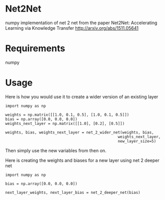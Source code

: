 # Net2Net
numpy implementation of net 2 net from the paper Net2Net: Accelerating Learning via Knowledge Transfer http://arxiv.org/abs/1511.05641

# Requirements
numpy

# Usage
Here is how you would use it to create a wider version of an existing layer

    import numpy as np
    
    weights = np.matrix([[1.0, 0.1, 0.5], [1.0, 0.1, 0.5]])
    bias = np.array([0.0, 0.0, 0.0])
    weights_next_layer = np.matrix([[1.0], [0.2], [0.5]])
    
    weights, bias, weights_next_layer = net_2_wider_net(weights, bias,
                                                      weights_next_layer,
                                                      new_layer_size=5)
Then simply use the new variables from then on.

Here is creating the weights and biases for a new layer using net 2 deeper net

    import numpy as np
    
    bias = np.array([0.0, 0.0, 0.0])
    
    next_layer_weights, next_layer_bias = net_2_deeper_net(bias)
